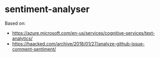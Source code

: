 # sentiment-analyser

Based on: 

* https://azure.microsoft.com/en-us/services/cognitive-services/text-analytics/
* https://haacked.com/archive/2018/01/27/analyze-github-issue-comment-sentiment/
